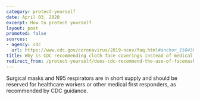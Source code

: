 ```yaml
---
category: protect-yourself
date: April 03, 2020
excerpt: How to protect yourself
layout: post
promoted: false
sources:
- agency: cdc
  url: https://www.cdc.gov/coronavirus/2019-ncov/faq.html#anchor_1584386949645
title: Why is CDC recommending cloth face coverings instead of medical grade facemasks?
redirect_from: /protect-yourself/does-cdc-recommend-the-use-of-facemasks-to-prevent-covid-19/
---
```


Surgical masks and N95 respirators are in short supply and should be reserved for healthcare workers or other medical first responders, as recommended by CDC guidance.